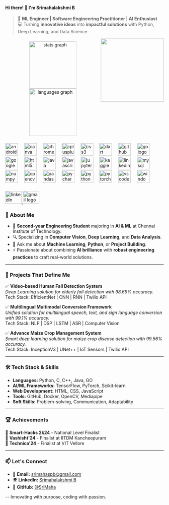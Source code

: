 #### Hi there! 👋 I'm **Srimahalakshmi B**

> 🚀 **ML Engineer | Software Engineering Practitioner | AI Enthusiast**\
> 💻 Turning **innovative ideas** into **impactful solutions** with Python, Deep Learning, and Data Science.

<img align="right" height="200" src="https://thumbs.dreamstime.com/b/serene-late-night-study-scene-featuring-anime-character-working-diligently-headphones-illuminated-desk-lamps-357337352.jpg"  />

###

<div align="center">
  <img src="https://github-readme-stats.vercel.app/api?username=SRI-MAHA&hide_title=false&hide_rank=false&show_icons=true&include_all_commits=true&count_private=true&disable_animations=false&theme=dracula&locale=en&hide_border=false&order=1" height="150" alt="stats graph"  />
  <img src="https://github-readme-stats.vercel.app/api/top-langs?username=SRI-MAHA&locale=en&hide_title=false&layout=compact&card_width=320&langs_count=5&theme=dracula&hide_border=false&order=2" height="150" alt="languages graph"  />
</div>

###

<div align="left">
  <img src="https://cdn.jsdelivr.net/gh/devicons/devicon/icons/androidstudio/androidstudio-original.svg" height="40" alt="androidstudio logo"  />
  <img width="12" />
  <img src="https://cdn.jsdelivr.net/gh/devicons/devicon/icons/canva/canva-original.svg" height="40" alt="canva logo"  />
  <img width="12" />
  <img src="https://cdn.jsdelivr.net/gh/devicons/devicon/icons/chrome/chrome-original.svg" height="40" alt="chrome logo"  />
  <img width="12" />
  <img src="https://cdn.jsdelivr.net/gh/devicons/devicon/icons/cplusplus/cplusplus-original.svg" height="40" alt="cplusplus logo"  />
  <img width="12" />
  <img src="https://cdn.jsdelivr.net/gh/devicons/devicon/icons/css3/css3-original.svg" height="40" alt="css3 logo"  />
  <img width="12" />
  <img src="https://cdn.jsdelivr.net/gh/devicons/devicon/icons/dart/dart-original.svg" height="40" alt="dart logo"  />
  <img width="12" />
  <img src="https://cdn.jsdelivr.net/gh/devicons/devicon/icons/github/github-original.svg" height="40" alt="github logo"  />
  <img width="12" />
  <img src="https://cdn.jsdelivr.net/gh/devicons/devicon/icons/go/go-original.svg" height="40" alt="go logo"  />
  <img width="12" />
  <img src="https://cdn.jsdelivr.net/gh/devicons/devicon/icons/google/google-original.svg" height="40" alt="google logo"  />
  <img width="12" />
  <img src="https://cdn.jsdelivr.net/gh/devicons/devicon/icons/html5/html5-original.svg" height="40" alt="html5 logo"  />
  <img width="12" />
  <img src="https://cdn.jsdelivr.net/gh/devicons/devicon/icons/java/java-original.svg" height="40" alt="java logo"  />
  <img width="12" />
  <img src="https://cdn.jsdelivr.net/gh/devicons/devicon/icons/javascript/javascript-original.svg" height="40" alt="javascript logo"  />
  <img width="12" />
  <img src="https://cdn.jsdelivr.net/gh/devicons/devicon/icons/jupyter/jupyter-original.svg" height="40" alt="jupyter logo"  />
  <img width="12" />
  <img src="https://cdn.jsdelivr.net/gh/devicons/devicon/icons/kaggle/kaggle-original.svg" height="40" alt="kaggle logo"  />
  <img width="12" />
  <img src="https://cdn.jsdelivr.net/gh/devicons/devicon/icons/linkedin/linkedin-original.svg" height="40" alt="linkedin logo"  />
  <img width="12" />
  <img src="https://cdn.jsdelivr.net/gh/devicons/devicon/icons/mysql/mysql-original.svg" height="40" alt="mysql logo"  />
  <img width="12" />
  <img src="https://cdn.jsdelivr.net/gh/devicons/devicon/icons/numpy/numpy-original.svg" height="40" alt="numpy logo"  />
  <img width="12" />
  <img src="https://cdn.jsdelivr.net/gh/devicons/devicon/icons/opencv/opencv-original.svg" height="40" alt="opencv logo"  />
  <img width="12" />
  <img src="https://cdn.jsdelivr.net/gh/devicons/devicon/icons/pandas/pandas-original.svg" height="40" alt="pandas logo"  />
  <img width="12" />
  <img src="https://cdn.jsdelivr.net/gh/devicons/devicon/icons/pycharm/pycharm-original.svg" height="40" alt="pycharm logo"  />
  <img width="12" />
  <img src="https://cdn.jsdelivr.net/gh/devicons/devicon/icons/python/python-original.svg" height="40" alt="python logo"  />
  <img width="12" />
  <img src="https://cdn.jsdelivr.net/gh/devicons/devicon/icons/pytorch/pytorch-original.svg" height="40" alt="pytorch logo"  />
  <img width="12" />
  <img src="https://cdn.jsdelivr.net/gh/devicons/devicon/icons/vscode/vscode-original.svg" height="40" alt="vscode logo"  />
  <img width="12" />
  <img src="https://cdn.jsdelivr.net/gh/devicons/devicon/icons/windows8/windows8-original.svg" height="40" alt="windows8 logo"  />
</div>

###

<div align="left">
  <a href="https://www.linkedin.com/in/srimahalakshmi-b-54a9b82a6/" target="_blank">
    <img src="https://raw.githubusercontent.com/maurodesouza/profile-readme-generator/master/src/assets/icons/social/linkedin/default.svg" width="52" height="40" alt="linkedin logo"  />
  </a>
  <a href="Srimahalakshmib.aiml2027@citchennai.net" target="_blank">
    <img src="https://raw.githubusercontent.com/maurodesouza/profile-readme-generator/master/src/assets/icons/social/gmail/default.svg" width="52" height="40" alt="gmail logo"  />
  </a>
</div>

###


### 🧠 About Me

- 🎯 **Second-year Engineering Student** majoring in **AI & ML** at Chennai Institute of Technology.
- 🔍 Specializing in **Computer Vision**, **Deep Learning**, and **Data Analysis**.
- 💬 Ask me about **Machine Learning**, **Python**, or **Project Building**.
- ⚡ Passionate about combining **AI brilliance** with **robust engineering practices** to craft real-world solutions.

---

### 🚀 Projects That Define Me

✅ **Video-based Human Fall Detection System**\
*Deep Learning solution for elderly fall detection with 98.69% accuracy.*\
Tech Stack: EfficientNet | CNN | RNN | Twilio API

✅ **Multilingual Multimodal Conversion Framework**\
*Unified solution for multilingual speech, text, and sign language conversion with 99.1% accuracy.*\
Tech Stack: NLP | DSP | LSTM | ASR | Computer Vision

✅ **Advance Maize Crop Management System**\
*Smart deep learning solution for maize crop disease detection with 99.56% accuracy.*\
Tech Stack: InceptionV3 | UNet++ | IoT Sensors | Twilio API

---

### 🛠️ Tech Stack & Skills

- **Languages:** Python, C, C++, Java, GO
- **AI/ML Frameworks:** TensorFlow, PyTorch, Scikit-learn
- **Web Development:** HTML, CSS, JavaScript
- **Tools:** GitHub, Docker, OpenCV, Mediapipe
- **Soft Skills:** Problem-solving, Communication, Adaptability

---

### 🏆 Achievements

🏅 **Smart-Hacks 2k24** - National Level Finalist\
🏅 **Vashisht'24** - Finalist at IITDM Kancheepuram\
🏅 **Technica'24** - Finalist at VIT Vellore

---

### 📫 Let's Connect

- 📧 **Email:** [srimahaspb@gmail.com](mailto:srimahaspb@gmail.com)
- 🌍 **LinkedIn:** [Srimahalakshmi B](https://www.linkedin.com/in/srimahalakshmi-b/)
- 🐙 **GitHub:** [@SriMaha](https://github.com/SriMaha)

--
Innovating with purpose, coding with passion.
